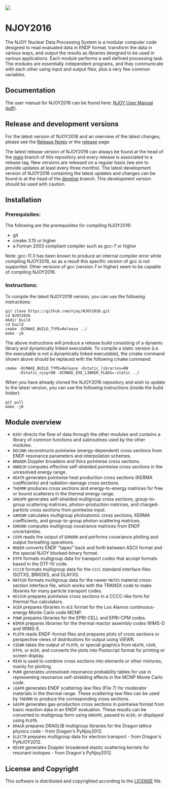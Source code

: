 ![](https://github.com/njoy/NJOY2016/workflows/Continuous%20Integration/badge.svg)

# NJOY2016

The NJOY Nuclear Data Processing System is a modular computer code designed to read evaluated data in ENDF format, transform the data in various ways, and output the results as libraries designed to be used in various applications. Each module performs a well defined processing task. The modules are essentially independent programs, and they communicate with each other using input and output files, plus a very few common variables.

## Documentation
The user manual for NJOY2016 can be found here: [NJOY User Manual (pdf)](https://github.com/njoy/NJOY2016-manual/raw/master/njoy16.pdf).

## Release and development versions
For the latest version of NJOY2016 and an overview of the latest changes, please see the [Release Notes](ReleaseNotes.md) or the [release](https://github.com/njoy/NJOY2016/releases) page.

The latest release version of NJOY2016 can always be found at the head of the [main](https://github.com/njoy/NJOY2016) branch of this repository and every release is associated to a release tag. New versions are released on a regular basis (we aim to provide updates at least every three months). The latest development version of NJOY2016 containing the latest updates and changes can be found in at the head of the [develop](https://github.com/njoy/NJOY2016/tree/develop) branch. This development version should be used with caution.

## Installation

### Prerequisites:

The following are the prerequisites for compiling NJOY2016:
  - git
  - cmake 3.15 or higher
  - a Fortran 2003 compliant compiler such as gcc-7 or higher

Note: gcc-11.3 has been known to produce an internal compiler error while compiling NJOY2016, so as a result this specific version of gcc is not supported. Other versions of gcc (version 7 or higher) seem to be capable of compiling NJOY2016.

### Instructions:

To compile the latest NJOY2016 version, you can use the following instructions:
```
git clone https://github.com/njoy/NJOY2016.git
cd NJOY2016
mkdir build
cd build
cmake -DCMAKE_BUILD_TYPE=Release ../
make -j8
```

The above instructions will produce a release build consisting of a dynamic library and dynamically linked executable. To compile a static version (i.e. the executable is not a dynamically linked executable), the cmake command shown above should be replaced with the following cmake command:
```
cmake -DCMAKE_BUILD_TYPE=Release -Dstatic_libraries=ON
      -Dstatic_njoy=ON -DCMAKE_EXE_LINKER_FLAGS=-static ../
```

When you have already cloned the NJOY2016 repository and wish to update to the latest version, you can use the following instructions (inside the build folder):
```
git pull
make -j8
```

## Module overview
+  `NJOY` directs the flow of data through the other modules and contains a library of common functions and subroutines used by the other modules.
+  `RECONR` reconstructs pointwise (energy-dependent) cross sections from ENDF resonance parameters and interpolation schemes.
+  `BROADR` Doppler broadens and thins pointwise cross sections.
+  `UNRESR` computes effective self-shielded pointwise cross sections in the unresolved energy range.
+  `HEATR` generates pointwise heat production cross sections (KERMA coefficients) and radiation-damage cross sections.
+  `THERMR` produces cross sections and energy-to-energy matrices for free or bound scatterers in the thermal energy range.
+  `GROUPR` generates self-shielded multigroup cross sections, group-to-group scattering matrices, photon-production matrices, and charged-particle cross sections from pointwise input.
+  `GAMINR` calculates multigroup photoatomic cross sections, KERMA coefficients, and group-to-group photon scattering matrices.
+  `ERRORR` computes multigroup covariance matrices from ENDF uncertainties.
+  `COVR` reads the output of `ERRORR` and performs covariance plotting and output formatting operations.
+  `MODER` converts ENDF "tapes" back and forth between ASCII format and the special NJOY blocked-binary format.
+  `DTFR` formats multigroup data for transport codes that accept formats based in the DTF-IV code.
+  `CCCCR` formats multigroup data for the `CCCC` standard interface files ISOTXS, BRKOXS, and DLAYXS.
+  `MATXSR` formats multigroup data for the newer `MATXS` material cross-section interface file, which works with the TRANSX code to make libraries for many particle transport codes.
+  `RESXSR` prepares pointwise cross sections in a CCCC-like form for thermal flux calculators.
+  `ACER` prepares libraries in `ACE` format for the Los Alamos continuous-energy Monte Carlo code MCNP.
+  `POWR` prepares libraries for the EPRI-CELL and EPRI-CPM codes.
+  `WIMSR` prepares libraries for the thermal reactor assembly codes WIMS-D and WIMS-E.
+  `PLOTR` reads ENDF-format files and prepares plots of cross sections or perspective views of distributions for output using VIEWR.
+  `VIEWR` takes the output of `PLOTR`, or special graphics from `HEATR`, `COVR`, `DTFR`, or `ACER`, and converts the plots into Postscript format for printing or screen display.
+  `MIXR` is used to combine cross sections into elements or other mixtures, mainly for plotting.
+  `PURR` generates unresolved-resonance probability tables for use in representing resonance self-shielding effects in the MCNP Monte Carlo code.
+  `LEAPR` generates ENDF scattering-law files (File 7) for moderator materials in the thermal range. These scattering-law files can be used by `THERMR` to produce the corresponding cross sections.
+  `GASPR` generates gas-production cross sections in pointwise format from basic reaction data in an ENDF evaluation. These results can be converted to multigroup form using `GROUPR`, passed to `ACER`, or displayed using `PLOTR`.
+  `DRAGR` prepares DRAGLIB multigroup libraries for the Dragon lattice physics code - from Dragon's PyNjoy2012.
+  `ELECTR` prepares multigroup data for electron transport - from Dragon's PyNJOY2012.
+  `RESKR` generates Doppler broadened elastic scattering kernels for resonant isotopes - from Dragon's PyNjoy2012.

## License and Copyright
This software is distributed and copyrighted according to the [LICENSE](LICENSE) file.
